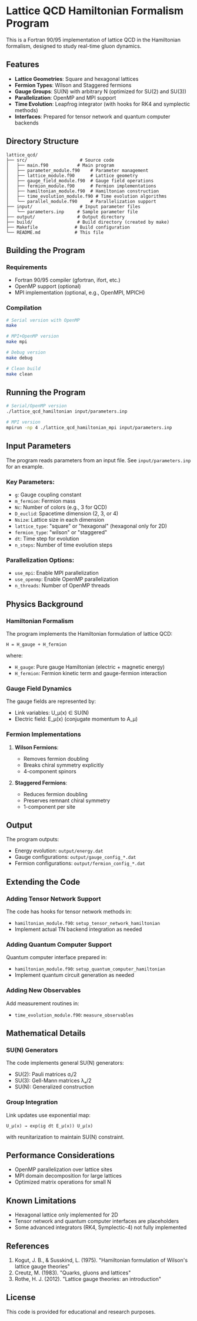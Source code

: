 # Lattice QCD Hamiltonian Formalism Program

This is a Fortran 90/95 implementation of lattice QCD in the Hamiltonian formalism, designed to study real-time gluon dynamics.

## Features

- **Lattice Geometries**: Square and hexagonal lattices
- **Fermion Types**: Wilson and Staggered fermions
- **Gauge Groups**: SU(N) with arbitrary N (optimized for SU(2) and SU(3))
- **Parallelization**: OpenMP and MPI support
- **Time Evolution**: Leapfrog integrator (with hooks for RK4 and symplectic methods)
- **Interfaces**: Prepared for tensor network and quantum computer backends

## Directory Structure

```
lattice_qcd/
├── src/                    # Source code
│   ├── main.f90           # Main program
│   ├── parameter_module.f90    # Parameter management
│   ├── lattice_module.f90      # Lattice geometry
│   ├── gauge_field_module.f90  # Gauge field operations
│   ├── fermion_module.f90      # Fermion implementations
│   ├── hamiltonian_module.f90  # Hamiltonian construction
│   ├── time_evolution_module.f90 # Time evolution algorithms
│   └── parallel_module.f90     # Parallelization support
├── input/                  # Input parameter files
│   └── parameters.inp     # Sample parameter file
├── output/                # Output directory
├── build/                 # Build directory (created by make)
├── Makefile              # Build configuration
└── README.md             # This file
```

## Building the Program

### Requirements

- Fortran 90/95 compiler (gfortran, ifort, etc.)
- OpenMP support (optional)
- MPI implementation (optional, e.g., OpenMPI, MPICH)

### Compilation

```bash
# Serial version with OpenMP
make

# MPI+OpenMP version
make mpi

# Debug version
make debug

# Clean build
make clean
```

## Running the Program

```bash
# Serial/OpenMP version
./lattice_qcd_hamiltonian input/parameters.inp

# MPI version
mpirun -np 4 ./lattice_qcd_hamiltonian_mpi input/parameters.inp
```

## Input Parameters

The program reads parameters from an input file. See `input/parameters.inp` for an example.

### Key Parameters:

- `g`: Gauge coupling constant
- `m_fermion`: Fermion mass
- `Nc`: Number of colors (e.g., 3 for QCD)
- `D_euclid`: Spacetime dimension (2, 3, or 4)
- `Nsize`: Lattice size in each dimension
- `lattice_type`: "square" or "hexagonal" (hexagonal only for 2D)
- `fermion_type`: "wilson" or "staggered"
- `dt`: Time step for evolution
- `n_steps`: Number of time evolution steps

### Parallelization Options:

- `use_mpi`: Enable MPI parallelization
- `use_openmp`: Enable OpenMP parallelization
- `n_threads`: Number of OpenMP threads

## Physics Background

### Hamiltonian Formalism

The program implements the Hamiltonian formulation of lattice QCD:

```
H = H_gauge + H_fermion
```

where:
- `H_gauge`: Pure gauge Hamiltonian (electric + magnetic energy)
- `H_fermion`: Fermion kinetic term and gauge-fermion interaction

### Gauge Field Dynamics

The gauge fields are represented by:
- Link variables: U_μ(x) ∈ SU(N)
- Electric field: E_μ(x) (conjugate momentum to A_μ)

### Fermion Implementations

1. **Wilson Fermions**: 
   - Removes fermion doubling
   - Breaks chiral symmetry explicitly
   - 4-component spinors

2. **Staggered Fermions**:
   - Reduces fermion doubling
   - Preserves remnant chiral symmetry
   - 1-component per site

## Output

The program outputs:
- Energy evolution: `output/energy.dat`
- Gauge configurations: `output/gauge_config_*.dat`
- Fermion configurations: `output/fermion_config_*.dat`

## Extending the Code

### Adding Tensor Network Support

The code has hooks for tensor network methods in:
- `hamiltonian_module.f90`: `setup_tensor_network_hamiltonian`
- Implement actual TN backend integration as needed

### Adding Quantum Computer Support

Quantum computer interface prepared in:
- `hamiltonian_module.f90`: `setup_quantum_computer_hamiltonian`
- Implement quantum circuit generation as needed

### Adding New Observables

Add measurement routines in:
- `time_evolution_module.f90`: `measure_observables`

## Mathematical Details

### SU(N) Generators

The code implements general SU(N) generators:
- SU(2): Pauli matrices σᵢ/2
- SU(3): Gell-Mann matrices λₐ/2
- SU(N): Generalized construction

### Group Integration

Link updates use exponential map:
```
U_μ(x) → exp(ig dt E_μ(x)) U_μ(x)
```

with reunitarization to maintain SU(N) constraint.

## Performance Considerations

- OpenMP parallelization over lattice sites
- MPI domain decomposition for large lattices
- Optimized matrix operations for small N

## Known Limitations

- Hexagonal lattice only implemented for 2D
- Tensor network and quantum computer interfaces are placeholders
- Some advanced integrators (RK4, Symplectic-4) not fully implemented

## References

1. Kogut, J. B., & Susskind, L. (1975). "Hamiltonian formulation of Wilson's lattice gauge theories"
2. Creutz, M. (1983). "Quarks, gluons and lattices"
3. Rothe, H. J. (2012). "Lattice gauge theories: an introduction"

## License

This code is provided for educational and research purposes.